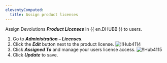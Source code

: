 ```yaml
---
eleventyComputed:
  title: Assign product licenses
---
```

Assign Devolutions ***Product Licenses*** in {{ en.DHUBB }} to users.

1. Go to ***Administration – Licenses***.
1. Click the ***Edit*** button next to the product license.
![!!Hub4114](https://cdnweb.devolutions.net/docs/en/hub/Hub4114.png)
1. Click ***Assigned To*** and manage your users license access.
![!!Hub4115](https://cdnweb.devolutions.net/docs/en/hub/Hub4115.png)
1. Click ***Update*** to save.

